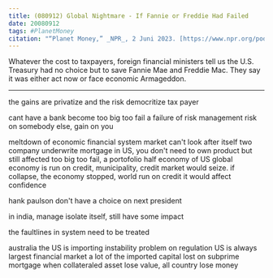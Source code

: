 ```yaml
---
title: (080912) Global Nightmare - If Fannie or Freddie Had Failed
date: 20080912
tags: #PlanetMoney
citation: "“Planet Money,” _NPR_, 2 Juni 2023. [https://www.npr.org/podcasts/510289/planet-money](https://www.npr.org/podcasts/510289/planet-money) (diakses 4 Juni 2023)."
---
```


Whatever the cost to taxpayers, foreign financial ministers tell us the U.S. Treasury had no choice but to save Fannie Mae and Freddie Mac. They say it was either act now or face economic Armageddon. 

----
the gains are privatize and the risk democritize
tax payer 

cant have a bank become too big too fail
a failure of risk management
risk on somebody else, gain on you

meltdown of economic financial system
market can't look after itself
two company underwrite mortgage in US, 
you don't need to own product but still affected
too big too fail, a portofolio half economy of US
global economy is run on credit, municipality, credit market would seize.
if collapse, the economy stopped, world run on credit
it would affect confidence

hank paulson don't have a choice
on next president

in india, manage isolate itself, still have some impact

the faultlines in system need to be treated

australia
the US is importing instability
problem on regulation
US is always largest financial market
a lot of the imported capital lost on subprime mortgage
when collateraled asset lose value, all country lose money
